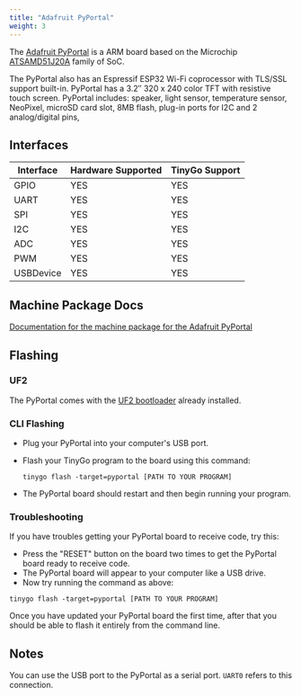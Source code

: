 ```yaml
---
title: "Adafruit PyPortal"
weight: 3
---
```


The [Adafruit PyPortal](https://www.adafruit.com/product/4116) is a ARM board based on the Microchip [ATSAMD51J20A](https://www.microchip.com/wwwproducts/en/ATSAMD51J20A) family of SoC.

The PyPortal also has an Espressif ESP32 Wi-Fi coprocessor with TLS/SSL support built-in. PyPortal has a 3.2″ 320 x 240 color TFT with resistive touch screen. PyPortal includes: speaker, light sensor, temperature sensor, NeoPixel, microSD card slot, 8MB flash, plug-in ports for I2C and 2 analog/digital pins,

## Interfaces

| Interface | Hardware Supported | TinyGo Support |
| --------- | ------------- | ----- |
| GPIO      | YES | YES |
| UART      | YES | YES |
| SPI       | YES | YES |
| I2C       | YES | YES |
| ADC       | YES | YES |
| PWM       | YES | YES |
| USBDevice | YES | YES |

## Machine Package Docs

[Documentation for the machine package for the Adafruit PyPortal](../machine/pyportal)

## Flashing

### UF2

The PyPortal comes with the [UF2 bootloader](https://github.com/Microsoft/uf2) already installed.

### CLI Flashing

- Plug your PyPortal into your computer's USB port.
- Flash your TinyGo program to the board using this command:

    ```shell
    tinygo flash -target=pyportal [PATH TO YOUR PROGRAM]
    ```

- The PyPortal board should restart and then begin running your program.

### Troubleshooting

If you have troubles getting your PyPortal board to receive code, try this:

- Press the "RESET" button on the board two times to get the PyPortal board ready to receive code.
- The PyPortal board will appear to your computer like a USB drive.
- Now try running the command as above:


```shell
tinygo flash -target=pyportal [PATH TO YOUR PROGRAM]
```

Once you have updated your PyPortal board the first time, after that you should be able to flash it entirely from the command line.

## Notes

You can use the USB port to the PyPortal as a serial port. `UART0` refers to this connection.
